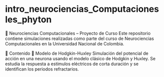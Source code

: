 # intro_neurociencias_Computacionesles_phyton
🧠 Neurociencias Computacionales – Proyecto de Curso
Este repositorio contiene simulaciones realizadas como parte del curso de Neurociencias Computacionales en la Universidad Nacional de Colombia.

📌 Contenido
🔹 Modelo de Hodgkin-Huxley
Simulación del potencial de acción en una neurona usando el modelo clásico de Hodgkin y Huxley.
Se estudia la respuesta a estímulos eléctricos de corta duración y se identifican los periodos refractarios.
